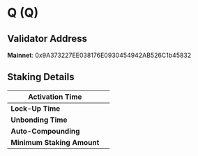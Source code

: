 # Q (Q)

## **Validator Address**

**Mainnet**: 0x9A373227EE038176E0930454942AB526C1b45832

## Staking Details

| **Activation Time**        |   |
| -------------------------- | - |
| **Lock-Up Time**           |   |
| **Unbonding Time**         |   |
| **Auto-Compounding**       |   |
| **Minimum Staking Amount** |   |

